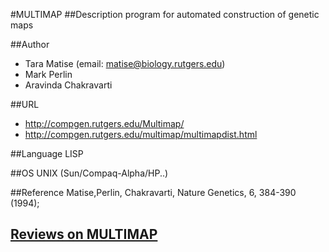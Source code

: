#MULTIMAP
##Description
program for automated construction of genetic maps

##Author
* Tara Matise (email: matise@biology.rutgers.edu)
* Mark Perlin
* Aravinda Chakravarti

##URL
* http://compgen.rutgers.edu/Multimap/
* http://compgen.rutgers.edu/multimap/multimapdist.html

##Language
LISP

##OS
UNIX (Sun/Compaq-Alpha/HP..)

##Reference
Matise,Perlin, Chakravarti, Nature Genetics, 6, 384-390 (1994);


## [Reviews on MULTIMAP](https://github.com/gaow/genetic-analysis-software/issues/351)
